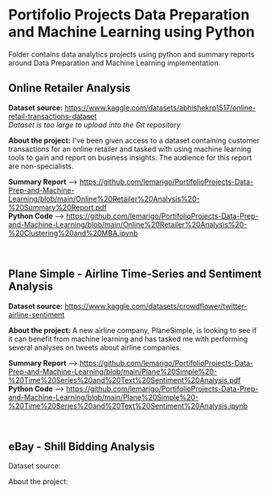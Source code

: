 # Portifolio Projects Data Preparation and Machine Learning using Python  

Folder contains data analytics projects using python and summary reports around Data Preparation and Machine Learning implementation.  

## Online Retailer Analysis

**Dataset source:**  https://www.kaggle.com/datasets/abhishekrp1517/online-retail-transactions-dataset  
*Dataset is too large to upload into the Git repository*

**About the project:** I've been given access to a dataset containing customer transactions for an online retailer and tasked with using machine learning tools to gain and report on business insights. The audience for this report are non-specialists.

**Summary Report** --> https://github.com/lemarigo/PortifolioProjects-Data-Prep-and-Machine-Learning/blob/main/Online%20Retailer%20Analysis%20-%20Summary%20Report.pdf  
**Python Code** --> https://github.com/lemarigo/PortifolioProjects-Data-Prep-and-Machine-Learning/blob/main/Online%20Retailer%20Analysis%20-%20Clustering%20and%20MBA.ipynb  

<br>

## Plane Simple - Airline Time-Series and Sentiment Analysis  

**Dataset source:** https://www.kaggle.com/datasets/crowdflower/twitter-airline-sentiment  

**About the project:** A new airline company, PlaneSimple, is looking to see if it can benefit from machine learning and has tasked me with performing several analyses on tweets about airline companies.

**Summary Report** --> https://github.com/lemarigo/PortifolioProjects-Data-Prep-and-Machine-Learning/blob/main/Plane%20Simple%20-%20Time%20Series%20and%20Text%20Sentiment%20Analysis.pdf  
**Python Code** -->  https://github.com/lemarigo/PortifolioProjects-Data-Prep-and-Machine-Learning/blob/main/Plane%20Simple%20-%20Time%20Series%20and%20Text%20Sentiment%20Analysis.ipynb  

<br>

## eBay - Shill Bidding Analysis  

Dataset source:  

About the project:  


